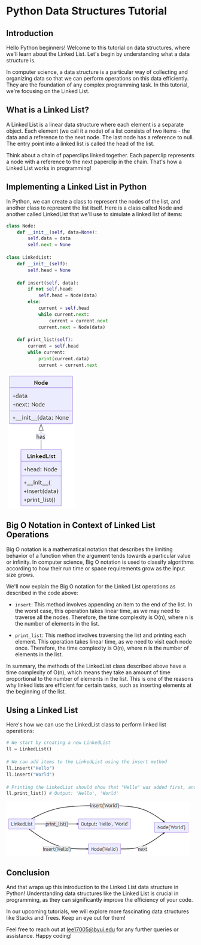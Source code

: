 # Python Data Structures Tutorial

## Introduction

Hello Python beginners! Welcome to this tutorial on data structures, where we'll learn about the Linked List. Let's begin by understanding what a data structure is.

In computer science, a data structure is a particular way of collecting and organizing data so that we can perform operations on this data efficiently. They are the foundation of any complex programming task. In this tutorial, we're focusing on the Linked List.

## What is a Linked List?

A Linked List is a linear data structure where each element is a separate object. Each element (we call it a node) of a list consists of two items - the data and a reference to the next node. The last node has a reference to null. The entry point into a linked list is called the head of the list.

Think about a chain of paperclips linked together. Each paperclip represents a node with a reference to the next paperclip in the chain. That's how a Linked List works in programming!

## Implementing a Linked List in Python

In Python, we can create a class to represent the nodes of the list, and another class to represent the list itself. Here is a class called Node and another called LinkedList that we'll use to simulate a linked list of items:

```python
class Node:
    def __init__(self, data=None):
        self.data = data
        self.next = None

class LinkedList:
    def __init__(self):
        self.head = None

    def insert(self, data):
        if not self.head:
            self.head = Node(data)
        else:
            current = self.head
            while current.next:
                current = current.next
            current.next = Node(data)

    def print_list(self):
        current = self.head
        while current:
            print(current.data)
            current = current.next
```

![Example Image](media/LinkedList1.png)

## Big O Notation in Context of Linked List Operations

Big O notation is a mathematical notation that describes the limiting behavior of a function when the argument tends towards a particular value or infinity. In computer science, Big O notation is used to classify algorithms according to how their run time or space requirements grow as the input size grows.

We'll now explain the Big O notation for the Linked List operations as described in the code above:

- `insert`: This method involves appending an item to the end of the list. In the worst case, this operation takes linear time, as we may need to traverse all the nodes. Therefore, the time complexity is O(n), where n is the number of elements in the list.

- `print_list`: This method involves traversing the list and printing each element. This operation takes linear time, as we need to visit each node once. Therefore, the time complexity is O(n), where n is the number of elements in the list.

In summary, the methods of the LinkedList class described above have a time complexity of O(n), which means they take an amount of time proportional to the number of elements in the list. This is one of the reasons why linked lists are efficient for certain tasks, such as inserting elements at the beginning of the list.

## Using a Linked List

Here's how we can use the LinkedList class to perform linked list operations:

```python
# We start by creating a new LinkedList
ll = LinkedList()

# We can add items to the LinkedList using the insert method
ll.insert("Hello")
ll.insert("World")

# Printing the LinkedList should show that "Hello" was added first, and then "World"
ll.print_list() # Output: 'Hello', 'World'
```

![Example Image](media/LinkedList2.png)

## Conclusion

And that wraps up this introduction to the Linked List data structure in Python! Understanding data structures like the Linked List is crucial in programming, as they can significantly improve the efficiency of your code.

In our upcoming tutorials, we will explore more fascinating data structures like Stacks and Trees. Keep an eye out for them!

Feel free to reach out at lee17005@byui.edu for any further queries or assistance. Happy coding!
